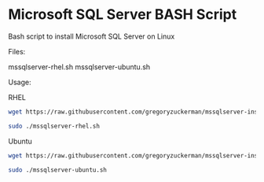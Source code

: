 # Microsoft SQL Server BASH Script
Bash script to install Microsoft SQL Server on Linux

Files:

mssqlserver-rhel.sh
mssqlserver-ubuntu.sh

Usage:

RHEL
```bash
wget https://raw.githubusercontent.com/gregoryzuckerman/mssqlserver-install-script/master/mssqlserver-rhel.sh

sudo ./mssqlserver-rhel.sh
```

Ubuntu
```bash
wget https://raw.githubusercontent.com/gregoryzuckerman/mssqlserver-install-script/master/mssqlserver-ubuntu.sh

sudo ./mssqlserver-ubuntu.sh
```
